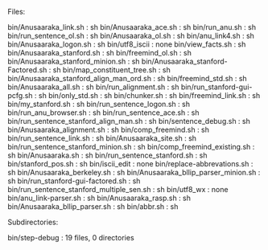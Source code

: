 Files:

bin/Anusaaraka_link.sh : sh
bin/Anusaaraka_ace.sh : sh
bin/run_anu.sh : sh
bin/run_sentence_ol.sh : sh
bin/Anusaaraka_ol.sh : sh
bin/anu_link4.sh : sh
bin/Anusaaraka_logon.sh : sh
bin/utf8_iscii : none
bin/view_facts.sh : sh
bin/Anusaaraka_stanford.sh : sh
bin/freemind_ol.sh : sh
bin/Anusaaraka_stanford_minion.sh : sh
bin/Anusaaraka_stanford-Factored.sh : sh
bin/map_constituent_tree.sh : sh
bin/Anusaaraka_stanford_align_man_ord.sh : sh
bin/freemind_std.sh : sh
bin/Anusaaraka_all.sh : sh
bin/run_alignment.sh : sh
bin/run_stanford-gui-pcfg.sh : sh
bin/only_std.sh : sh
bin/chunker.sh : sh
bin/freemind_link.sh : sh
bin/my_stanford.sh : sh
bin/run_sentence_logon.sh : sh
bin/run_anu_browser.sh : sh
bin/run_sentence_ace.sh : sh
bin/run_sentence_stanford_align_man.sh : sh
bin/sentence_debug.sh : sh
bin/Anusaaraka_alignment.sh : sh
bin/comp_freemind.sh : sh
bin/run_sentence_link.sh : sh
bin/Anusaaraka_site.sh : sh
bin/run_sentence_stanford_minion.sh : sh
bin/comp_freemind_existing.sh : sh
bin/Anusaaraka.sh : sh
bin/run_sentence_stanford.sh : sh
bin/stanford_pos.sh : sh
bin/iscii_edit : none
bin/replace-abbrevations.sh : sh
bin/Anusaaraka_berkeley.sh : sh
bin/Anusaaraka_bllip_parser_minion.sh : sh
bin/run_stanford-gui-factored.sh : sh
bin/run_sentence_stanford_multiple_sen.sh : sh
bin/utf8_wx : none
bin/anu_link-parser.sh : sh
bin/Anusaaraka_rasp.sh : sh
bin/Anusaaraka_bllip_parser.sh : sh
bin/abbr.sh : sh

Subdirectories:

bin/step-debug : 19 files, 0 directories
